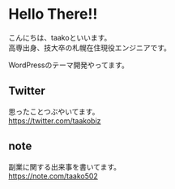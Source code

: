 # Hello There!!
こんにちは、taakoといいます。<br>
高専出身、技大卒の札幌在住現役エンジニアです。<br>

WordPressのテーマ開発やってます。

## Twitter
思ったことつぶやいてます。<br>
https://twitter.com/taakobiz

## note
副業に関する出来事を書いてます。<br>
https://note.com/taako502
